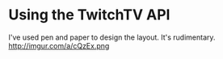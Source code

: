 # Using the TwitchTV API

I've used pen and paper to design the layout. It's rudimentary.
http://imgur.com/a/cQzEx.png